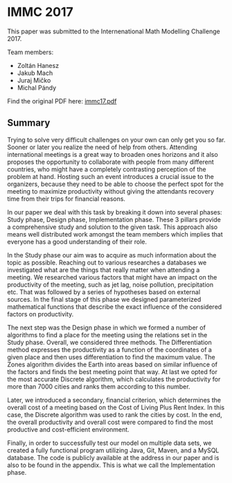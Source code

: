 # IMMC 2017

This paper was submitted to the Internenational Math Modelling Challenge 2017.

Team members:

* Zoltán Hanesz
* Jakub Mach
* Juraj Mičko
* Michal Pándy

Find the original PDF here: [immc17.pdf](https://docs.google.com/viewer?url=https://github.com/jjurm/immc17/raw/master/immc17.pdf)

## Summary

Trying to solve very difficult challenges on your own can only get you so far. Sooner or later you realize the need of help from others. Attending international meetings is a great way to broaden ones horizons and it also proposes the opportunity to collaborate with people from many different countries, who might have a completely contrasting perception of the problem at hand. Hosting such an event introduces a crucial issue to the organizers, because they need to be able to choose the perfect spot for the meeting to maximize productivity without giving the attendants recovery time from their trips for financial reasons.

In our paper we deal with this task by breaking it down into several phases: Study phase, Design phase, Implementation phase. These 3 pillars provide a comprehensive study and solution to the given task. This approach also means well distributed work amongst the team members which implies that everyone has a good understanding of their role.

In the Study phase our aim was to acquire as much information about the topic as possible. Reaching out to various researches a databases we investigated what are the things that really matter when attending a meeting. We researched various factors that might have an impact on the productivity of the meeting, such as jet lag, noise pollution, precipitation etc. That was followed by a series of hypotheses based on external sources. In the final stage of this phase we designed parameterized mathematical functions that describe the exact influence of the considered factors on productivity.

The next step was the Design phase in which we formed a number of algorithms to find a place for the meeting using the relations set in the Study phase. Overall, we considered three methods. The Differentiation method expresses the productivity as a function of the coordinates of a given place and then uses differentiation to find the maximum value. The Zones algorithm divides the Earth into areas based on similar influence of the factors and finds the best meeting point that way. At last we opted for the most accurate Discrete algorithm, which calculates the productivity for more than 7000 cities and ranks them according to this number.

Later, we introduced a secondary, financial criterion, which determines the overall cost of a meeting based on the Cost of Living Plus Rent Index. In this case, the Discrete algorithm was used to rank the cities by cost. In the end, the overall productivity and overall cost were compared to find the most productive and cost-efficient environment.

Finally, in order to successfully test our model on multiple data sets, we created a fully functional program utilizing Java, Git, Maven, and a MySQL database. The code is publicly available at the address in our paper and is also to be found in the appendix. This is what we call the Implementation phase.

